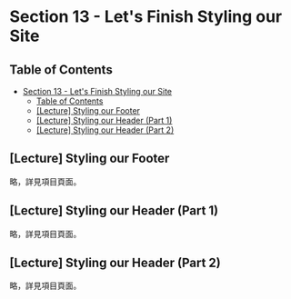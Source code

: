 # Section 13 - Let's Finish Styling our Site

## Table of Contents

- [Section 13 - Let's Finish Styling our Site](#section-13---lets-finish-styling-our-site)
  - [Table of Contents](#table-of-contents)
  - [[Lecture] Styling our Footer](#lecture-styling-our-footer)
  - [[Lecture] Styling our Header (Part 1)](#lecture-styling-our-header-part-1)
  - [[Lecture] Styling our Header (Part 2)](#lecture-styling-our-header-part-2)

## [Lecture] Styling our Footer

略，詳見項目頁面。

## [Lecture] Styling our Header (Part 1)

略，詳見項目頁面。

## [Lecture] Styling our Header (Part 2)

略，詳見項目頁面。